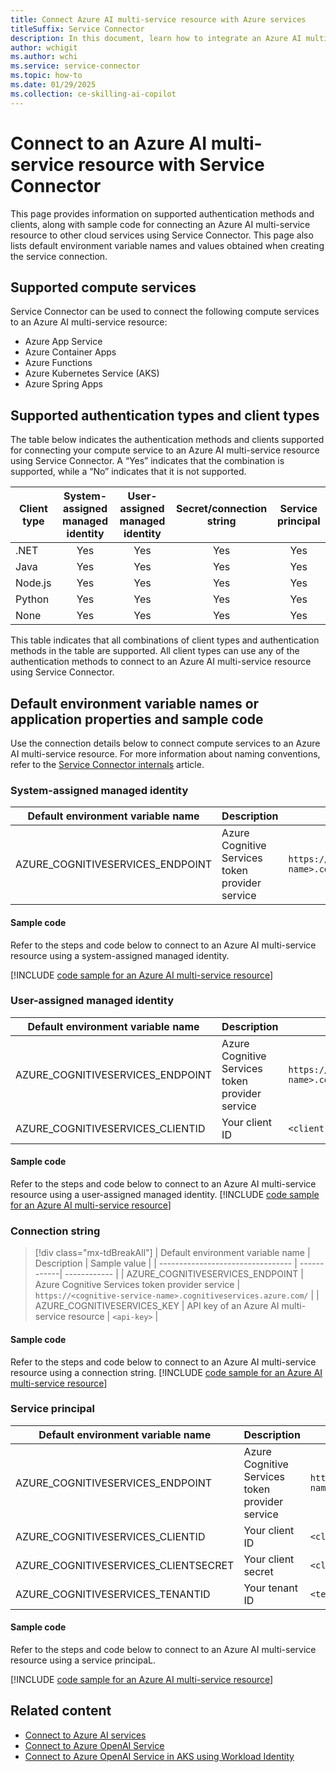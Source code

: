 ```yaml
---
title: Connect Azure AI multi-service resource with Azure services
titleSuffix: Service Connector
description: In this document, learn how to integrate an Azure AI multi-service resource into your application with Service Connector
author: wchigit
ms.author: wchi
ms.service: service-connector
ms.topic: how-to
ms.date: 01/29/2025
ms.collection: ce-skilling-ai-copilot
---
```


# Connect to an Azure AI multi-service resource with Service Connector

This page provides information on supported authentication methods and clients, along with sample code for connecting an Azure AI multi-service resource to other cloud services using Service Connector. This page also lists default environment variable names and values obtained when creating the service connection. 

## Supported compute services

Service Connector can be used to connect the following compute services to an Azure AI multi-service resource:

- Azure App Service
- Azure Container Apps
- Azure Functions
- Azure Kubernetes Service (AKS)
- Azure Spring Apps

## Supported authentication types and client types

The table below indicates the authentication methods and clients supported for connecting your compute service to an Azure AI multi-service resource using Service Connector. A “Yes” indicates that the combination is supported, while a “No” indicates that it is not supported.


| Client type | System-assigned managed identity | User-assigned managed identity | Secret/connection string | Service principal |
|-------------|:--------------------------------:|:------------------------------:|:------------------------:|:-----------------:|
| .NET        |                Yes               |               Yes              |            Yes           |        Yes        |
| Java        |                Yes               |               Yes              |            Yes           |        Yes        |
| Node.js     |                Yes               |               Yes              |            Yes           |        Yes        |
| Python      |                Yes               |               Yes              |            Yes           |        Yes        |
| None        |                Yes               |               Yes              |            Yes           |        Yes        |

This table indicates that all combinations of client types and authentication methods in the table are supported. All client types can use any of the authentication methods to connect to an Azure AI multi-service resource using Service Connector.

## Default environment variable names or application properties and sample code

Use the connection details below to connect compute services to an Azure AI multi-service resource. For more information about naming conventions, refer to the [Service Connector internals](concept-service-connector-internals.md#configuration-naming-convention) article.

### System-assigned managed identity

| Default environment variable name | Description                  | Sample value                                     |
| --------------------------------- | ---------------------------- | ------------------------------------------------ |
| AZURE_COGNITIVESERVICES_ENDPOINT | Azure Cognitive Services token provider service |  `https://<cognitive-service-name>.cognitiveservices.azure.com/` |

#### Sample code

Refer to the steps and code below to connect to an Azure AI multi-service resource using a system-assigned managed identity.

[!INCLUDE [code sample for an Azure AI multi-service resource](./includes/code-cognitive-microsoft-entra-id.md)]

### User-assigned managed identity

| Default environment variable name | Description                | Sample value                                    |
| --------------------------------- | -------------------------- | ----------------------------------------------- |
| AZURE_COGNITIVESERVICES_ENDPOINT | Azure Cognitive Services token provider service |  `https://<cognitive-service-name>.cognitiveservices.azure.com/` |
| AZURE_COGNITIVESERVICES_CLIENTID   | Your client ID             | `<client-ID>`                                 |

#### Sample code

Refer to the steps and code below to connect to an Azure AI multi-service resource using a user-assigned managed identity.
[!INCLUDE [code sample for an Azure AI multi-service resource](./includes/code-cognitive-microsoft-entra-id.md)]

### Connection string

> [!div class="mx-tdBreakAll"]
> | Default environment variable name | Description | Sample value |
> | --------------------------------- | ------------| ------------ |
> | AZURE_COGNITIVESERVICES_ENDPOINT | Azure Cognitive Services token provider service |  `https://<cognitive-service-name>.cognitiveservices.azure.com/` |
> | AZURE_COGNITIVESERVICES_KEY | API key of an Azure AI multi-service resource | `<api-key>` |

#### Sample code

Refer to the steps and code below to connect to an Azure AI multi-service resource using a connection string.
[!INCLUDE [code sample for an Azure AI multi-service resource](./includes/code-cognitive-secret.md)]


### Service principal

| Default environment variable name   | Description                | Sample value                                   |
| ----------------------------------- | -------------------------- | ---------------------------------------------- |
| AZURE_COGNITIVESERVICES_ENDPOINT | Azure Cognitive Services token provider service |  `https://<cognitive-service-name>.cognitiveservices.azure.com/` |
| AZURE_COGNITIVESERVICES_CLIENTID     | Your client ID             | `<client-ID>`                                |
| AZURE_COGNITIVESERVICES_CLIENTSECRET | Your client secret         | `<client-secret>`                            |
| AZURE_COGNITIVESERVICES_TENANTID     | Your tenant ID             | `<tenant-ID>`                                |

#### Sample code

Refer to the steps and code below to connect to an Azure AI multi-service resource using a service principaL.

[!INCLUDE [code sample for an Azure AI multi-service resource](./includes/code-cognitive-microsoft-entra-id.md)]

## Related content

* [Connect to Azure AI services](./how-to-integrate-ai-services.md)
* [Connect to Azure OpenAI Service](./how-to-integrate-openai.md)
* [Connect to Azure OpenAI Service in AKS using Workload Identity](./tutorial-python-aks-openai-workload-identity.md)